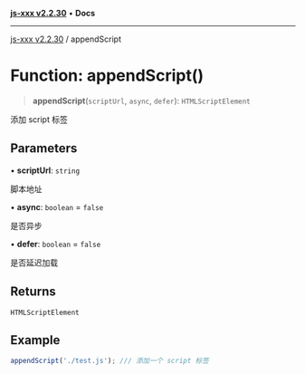 [**js-xxx v2.2.30**](../README.md) • **Docs**

***

[js-xxx v2.2.30](../README.md) / appendScript

# Function: appendScript()

> **appendScript**(`scriptUrl`, `async`, `defer`): `HTMLScriptElement`

添加 script 标签

## Parameters

• **scriptUrl**: `string`

脚本地址

• **async**: `boolean` = `false`

是否异步

• **defer**: `boolean` = `false`

是否延迟加载

## Returns

`HTMLScriptElement`

## Example

```ts
appendScript('./test.js'); /// 添加一个 script 标签
```
